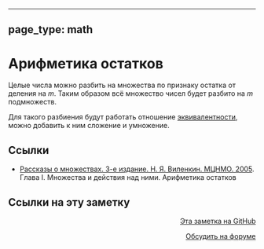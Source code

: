 
---
page_type: math
---

# Арифметика остатков

Целые числа можно разбить на множества по признаку остатка от деления на $m$. Таким образом всё множество чисел будет разбито на $m$ подмножеств.

Для такого разбиения будут работать отношение [эквивалентности](20221120190051.md), можно добавить к ним сложение и умножение.

## Ссылки

* [Рассказы о множествах. 3-е издание. Н. Я. Виленкин. МЦНМО. 2005](VilenkinRasskazyMnozhestvah2005.md). Глава I. Множества и действия над ними. Арифметика остатков

## Ссылки на эту заметку




<p v-pre style="text-align: right">
  <a href="https://github.com/Kverde/algorithms/blob/main/source/20221120190810.md" target="_blank">
  Эта заметка на GitHub
  </a>
</p>



<p v-pre style="text-align: right">
  <a href="https://discourse.comtext.space/new-topic?title=%D0%90%D1%80%D0%B8%D1%84%D0%BC%D0%B5%D1%82%D0%B8%D0%BA%D0%B0%20%D0%BE%D1%81%D1%82%D0%B0%D1%82%D0%BA%D0%BE%D0%B2&body=&category=algorithm" target="_blank">
  Обсудить на форуме
  </a>
</p>
